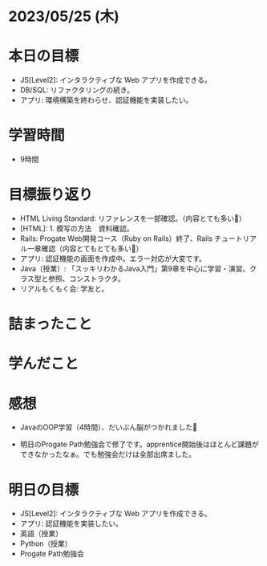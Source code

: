 # 2023/05/25 (木)

# 本日の目標

- JS[Level2]: インタラクティブな Web アプリを作成できる。
- DB/SQL: リファクタリングの続き。
- アプリ: 環境構築を終わらせ、認証機能を実装したい。

# 学習時間
- 9時間

# 目標振り返り

- HTML Living Standard: リファレンスを一部確認。（内容とても多い🤯）
- [HTML]: 1. 模写の方法　資料確認。
- Rails: Progate Web開発コース（Ruby on Rails）終了、Rails チュートリアル一章確認（内容とてもとても多い🤯）
- アプリ: 認証機能の画面を作成中。エラー対応が大変です。
- Java（授業）: 「スッキリわかるJava入門」第9章を中心に学習・演習。クラス型と参照、コンストラクタ。
- リアルもくもく会: 学友と。

# 詰まったこと

# 学んだこと

# 感想

- JavaのOOP学習（4時間）、だいぶん脳がつかれました🤯

- 明日のProgate Path勉強会で修了です。apprentice開始後はほとんど課題ができなかったなぁ。でも勉強会だけは全部出席ました。

# 明日の目標

- JS[Level2]: インタラクティブな Web アプリを作成できる。
- アプリ: 認証機能を実装したい。
- 英語（授業）
- Python（授業）
- Progate Path勉強会
